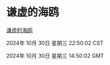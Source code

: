 # 谦虚的海鸥
[谦虚的海鸥](http://219.139.197.74:56308/qxdho/course/base/hotlink/index.php)

2024年 10月 30日 星期三 22:50:02 CST

2024年 10月 30日 星期三 14:50:02 GMT
